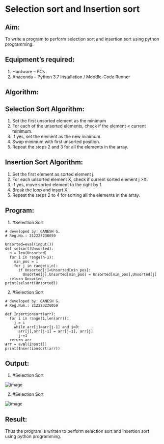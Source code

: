 # Selection sort and Insertion sort
## Aim:
To write a program to perform selection sort and insertion sort using python programming.
## Equipment’s required:
1.	Hardware – PCs
2.	Anaconda – Python 3.7 Installation / Moodle-Code Runner
## Algorithm:
## Selection Sort Algorithm:
1.	Set the first unsorted element as the minimum
2.	For each of the unsorted elements, check if the element < current minimum.
3.	If yes, set the element as the new minimum.
4.	Swap minimum with first unsorted position.
5.	Repeat the steps 2 and 3 for all the elements in the array.
## Insertion Sort Algorithm:
1.	Set the first element as sorted element j.
2.	For each unsorted element X, check if current sorted element j >X.
3.	If yes, move sorted element to the right by 1.
4.	Break the loop and insert X.
5.	Repeat the steps 2 to 4 for sorting all the elements in the array.
## Program:
1)	#Selection Sort
```
# developed by: GANESH G.
# Reg.No.: 212223230059

Unsorted=eval(input())
def selsort(Unsorted):
  n = len(Unsorted)
  for i in range(n-1):
    min_pos = i
    for j in range(i,n):
      if Unsorted[j]<Unsorted[min_pos]:
        Unsorted[j],Unsorted[min_pos] = Unsorted[min_pos],Unsorted[j]
  return Unsorted
print(selsort(Unsorted))
```
2)	#Selection Sort
```
# developed by: GANESH G.
# Reg.Num.: 212223230059

def Insertionsort(arr):
  for i in range(1,len(arr)):
    j = i
    while arr[j]<arr[j-1] and j>0:
      arr[j],arr[j-1] = arr[j-1], arr[j]
      j-=1
  return arr
arr = eval(input())
print(Insertionsort(arr))

```

## Output:
1)	#Selection Sort
	
![image](https://github.com/ganesh10082006/Sorting-Algorithms/assets/151981672/cc76ad2b-b85a-41c8-8c8b-eaef3a351266)

2)	#Selection Sort

![image](https://github.com/ganesh10082006/Sorting-Algorithms/assets/151981672/4d6c4f60-600f-4d84-afd3-01ee7713d444)

## Result:
Thus the program is written to perform selection sort and insertion sort using python programming.
